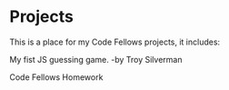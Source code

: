 Projects
========
This is a place for my Code Fellows projects, it includes:

My fist JS guessing game. -by Troy Silverman

Code Fellows Homework
